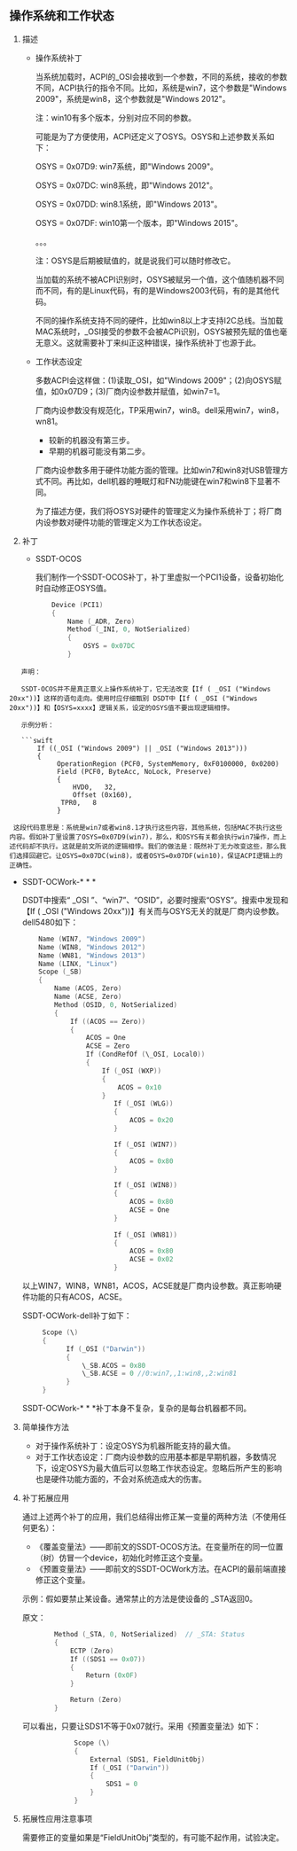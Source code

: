## 操作系统和工作状态

1. 描述

   - 操作系统补丁

     当系统加载时，ACPI的_OSI会接收到一个参数，不同的系统，接收的参数不同，ACPI执行的指令不同。比如，系统是win7，这个参数是"Windows 2009"，系统是win8，这个参数就是"Windows 2012"。

     注：win10有多个版本，分别对应不同的参数。

     可能是为了方便使用，ACPI还定义了OSYS。OSYS和上述参数关系如下：

     OSYS = 0x07D9: win7系统，即"Windows 2009"。

     OSYS = 0x07DC: win8系统，即"Windows 2012"。

     OSYS = 0x07DD: win8.1系统，即"Windows 2013"。

     OSYS = 0x07DF: win10第一个版本，即"Windows 2015"。

     。。。

     注：OSYS是后期被赋值的，就是说我们可以随时修改它。

     当加载的系统不被ACPI识别时，OSYS被赋另一个值，这个值随机器不同而不同，有的是Linux代码，有的是Windows2003代码，有的是其他代码。

     不同的操作系统支持不同的硬件，比如win8以上才支持I2C总线。当加载MAC系统时，_OSI接受的参数不会被ACPi识别，OSYS被预先赋的值也毫无意义。这就需要补丁来纠正这种错误，操作系统补丁也源于此。

   - 工作状态设定

     多数ACPI会这样做：(1)读取_OSI，如"Windows 2009"；(2)向OSYS赋值，如0x07D9；(3)厂商内设参数并赋值，如win7=1。

     厂商内设参数没有规范化，TP采用win7，win8。dell采用win7，win8，wn81。

     - 较新的机器没有第三步。
     - 早期的机器可能没有第二步。

     厂商内设参数多用于硬件功能方面的管理。比如win7和win8对USB管理方式不同。再比如，dell机器的睡眠灯和FN功能键在win7和win8下显著不同。

     为了描述方便，我们将OSYS对硬件的管理定义为操作系统补丁；将厂商内设参数对硬件功能的管理定义为工作状态设定。

2. 补丁

   - SSDT-OCOS

     我们制作一个SSDT-OCOS补丁，补丁里虚拟一个PCI1设备，设备初始化时自动修正OSYS值。

     ```swift
         Device (PCI1)
         {
             Name (_ADR, Zero)
             Method (_INI, 0, NotSerialized)
             {
                 OSYS = 0x07DC 
             }
  ```
     声明：

     SSDT-OCOS并不是真正意义上操作系统补丁，它无法改变【If ( _OSI ("Windows 20xx"))】这样的语句走向。使用时应仔细甄别 DSDT中【If ( _OSI ("Windows 20xx"))】和【OSYS=xxxx】逻辑关系，设定的OSYS值不要出现逻辑相悖。

     示例分析：
   
     ```swift
         If ((_OSI ("Windows 2009") || _OSI ("Windows 2013")))
         {
              OperationRegion (PCF0, SystemMemory, 0xF0100000, 0x0200)
              Field (PCF0, ByteAcc, NoLock, Preserve)
              {
                  HVD0,   32, 
                  Offset (0x160), 
               TPR0,   8
              }
  ```
     这段代码意思是：系统是win7或者win8.1才执行这些内容，其他系统，包括MAC不执行这些内容。假如补丁里设置了OSYS=0x07D9(win7)，那么，和OSYS有关都会执行win7操作，而上述代码却不执行。这就是前文所说的逻辑相悖。我们的做法是：既然补丁无力改变这些，那么我们选择回避它。让OSYS=0x07DC(win8)，或者OSYS=0x07DF(win10)，保证ACPI逻辑上的正确性。

     

   - SSDT-OCWork-* * *
   
     DSDT中搜索“ _OSI ”、“win7”、“OSID”，必要时搜索“OSYS”。搜索中发现和【If ( _OSI ("Windows 20xx"))】有关而与OSYS无关的就是厂商内设参数。dell5480如下：
   
     ```swift
         Name (WIN7, "Windows 2009")
         Name (WIN8, "Windows 2012")
         Name (WN81, "Windows 2013")
         Name (LINX, "Linux")
         Scope (_SB)
         {
             Name (ACOS, Zero)
             Name (ACSE, Zero)
             Method (OSID, 0, NotSerialized)
             {
                 If ((ACOS == Zero))
                 {
                     ACOS = One
                     ACSE = Zero
                     If (CondRefOf (\_OSI, Local0))
                     {
                         If (_OSI (WXP))
                         {
                             ACOS = 0x10
                         }
                     		If (_OSI (WLG))
                     		{
                         		ACOS = 0x20
                     		}
     
                     		If (_OSI (WIN7))
                     		{
                         		ACOS = 0x80
                     		}
     
                     		If (_OSI (WIN8))
                     		{
                         		ACOS = 0x80
                         		ACSE = One
                     		}
                     
                     		If (_OSI (WN81))
                     		{
                         		ACOS = 0x80
                         		ACSE = 0x02
                     		}
     ```
     以上WIN7，WIN8，WN81，ACOS，ACSE就是厂商内设参数。真正影响硬件功能的只有ACOS，ACSE。
     
     SSDT-OCWork-dell补丁如下：
     
     ```swift
          Scope (\)
          {
          		If (_OSI ("Darwin"))
          		{
              		\_SB.ACOS = 0x80
              		\_SB.ACSE = 0 //0:win7,,1:win8,,2:win81
          		}
          }
     ```
     SSDT-OCWork-* * *补丁本身不复杂，复杂的是每台机器都不同。
   
3. 简单操作方法

   - 对于操作系统补丁：设定OSYS为机器所能支持的最大值。
   - 对于工作状态设定：厂商内设参数的应用基本都是早期机器，多数情况下，设定OSYS为最大值后可以忽略工作状态设定。忽略后所产生的影响也是硬件功能方面的，不会对系统造成大的伤害。

4. 补丁拓展应用

   通过上述两个补丁的应用，我们总结得出修正某一变量的两种方法（不使用任何更名）：

   - 《覆盖变量法》——即前文的SSDT-OCOS方法。在变量所在的同一位置（树）仿冒一个device，初始化时修正这个变量。
   - 《预置变量法》——即前文的SSDT-OCWork方法。在ACPI的最前端直接修正这个变量。

   示例：假如要禁止某设备。通常禁止的方法是使设备的 _STA返回0。

   原文：

   ```swift
           Method (_STA, 0, NotSerialized)  // _STA: Status
           {
               ECTP (Zero)
               If ((SDS1 == 0x07))
               {
                   Return (0x0F)
               }
   
               Return (Zero)
           }
   ```
   可以看出，只要让SDS1不等于0x07就行。采用《预置变量法》如下：

   ```swift
   				Scope (\)
   				{
       				External (SDS1, FieldUnitObj)
       				If (_OSI ("Darwin"))
       				{
           				SDS1 = 0
       				}
   				}
   ```

5. 拓展性应用注意事项

   需要修正的变量如果是“FieldUnitObj”类型的，有可能不起作用，试验决定。